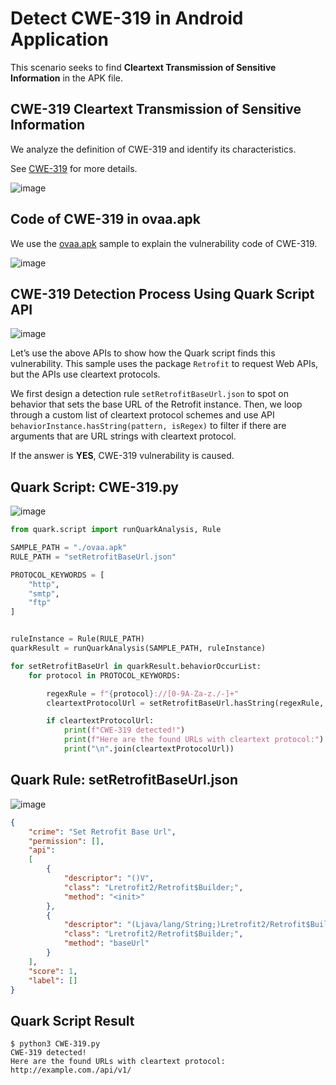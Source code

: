 # Detect CWE-319 in Android Application

This scenario seeks to find **Cleartext Transmission of Sensitive Information** in the APK file.

## CWE-319 Cleartext Transmission of Sensitive Information

We analyze the definition of CWE-319 and identify its characteristics.

See [CWE-319](https://cwe.mitre.org/data/definitions/319.html) for more details.

![image](https://imgur.com/hjEYP5b.jpg)

## Code of CWE-319 in ovaa.apk

We use the [ovaa.apk](https://github.com/oversecured/ovaa) sample to explain the vulnerability code of CWE-319.

![image](https://imgur.com/wCYfTNx.jpg)

## CWE-319 Detection Process Using Quark Script API

![image](https://imgur.com/H1FgUtE.jpg)

Let’s use the above APIs to show how the Quark script finds this vulnerability. This sample uses the package `Retrofit` to request Web APIs, but the APIs use cleartext protocols.

We first design a detection rule `setRetrofitBaseUrl.json` to spot on behavior that sets the base URL of the Retrofit instance. Then, we loop through a custom list of cleartext protocol schemes and use API `behaviorInstance.hasString(pattern, isRegex)` to filter if there are arguments that are URL strings with cleartext protocol.

If the answer is **YES**, CWE-319 vulnerability is caused.

## Quark Script: CWE-319.py

![image](https://imgur.com/CktArDJ.jpg)

```python
from quark.script import runQuarkAnalysis, Rule

SAMPLE_PATH = "./ovaa.apk"
RULE_PATH = "setRetrofitBaseUrl.json"

PROTOCOL_KEYWORDS = [
    "http",
    "smtp",
    "ftp"
]


ruleInstance = Rule(RULE_PATH)
quarkResult = runQuarkAnalysis(SAMPLE_PATH, ruleInstance)

for setRetrofitBaseUrl in quarkResult.behaviorOccurList:
    for protocol in PROTOCOL_KEYWORDS:

        regexRule = f"{protocol}://[0-9A-Za-z./-]+"
        cleartextProtocolUrl = setRetrofitBaseUrl.hasString(regexRule, True)

        if cleartextProtocolUrl:
            print(f"CWE-319 detected!")
            print(f"Here are the found URLs with cleartext protocol:")
            print("\n".join(cleartextProtocolUrl))
```

## Quark Rule: setRetrofitBaseUrl.json

![image](https://imgur.com/751Dhce.jpg)

```json
{
    "crime": "Set Retrofit Base Url",
    "permission": [],
    "api":
    [
        {
            "descriptor": "()V",
            "class": "Lretrofit2/Retrofit$Builder;",
            "method": "<init>"
        },
        {
            "descriptor": "(Ljava/lang/String;)Lretrofit2/Retrofit$Builder;",
            "class": "Lretrofit2/Retrofit$Builder;",
            "method": "baseUrl"
        }
    ],
    "score": 1,
    "label": []
}
```

## Quark Script Result

```TEXT
$ python3 CWE-319.py
CWE-319 detected!
Here are the found URLs with cleartext protocol:
http://example.com./api/v1/
```
